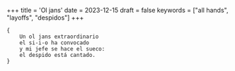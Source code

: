+++
title = 'Ol jans'
date = 2023-12-15
draft = false
keywords = ["all hands", "layoffs", "despidos"]
+++

	{
		Un ol jans extraordinario
		el si-i-o ha convocado
		y mi jefe se hace el sueco:
		el despido está cantado.
	}
